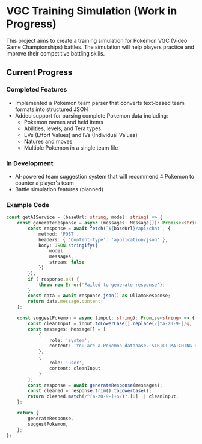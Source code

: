 # VGC Training Simulation (Work in Progress)

This project aims to create a training simulation for Pokémon VGC (Video Game Championships) battles. The simulation will help players practice and improve their competitive battling skills.

## Current Progress

### Completed Features
- Implemented a Pokemon team parser that converts text-based team formats into structured JSON
- Added support for parsing complete Pokemon data including:
  - Pokemon names and held items
  - Abilities, levels, and Tera types
  - EVs (Effort Values) and IVs (Individual Values)
  - Natures and moves
  - Multiple Pokemon in a single team file

### In Development
- AI-powered team suggestion system that will recommend 4 Pokemon to counter a player's team
- Battle simulation features (planned)

### Example Code

```typescript
const getAIService = (baseUrl: string, model: string) => {
    const generateResponse = async (messages: Message[]): Promise<string> => {
        const response = await fetch(`${baseUrl}/api/chat`, {
            method: 'POST',
            headers: { 'Content-Type': 'application/json' },
            body: JSON.stringify({
                model,
                messages,
                stream: false
            })
        });
        if (!response.ok) {
            throw new Error('Failed to generate response');
        }
        const data = await response.json() as OllamaResponse;
        return data.message.content;
    };

    const suggestPokemon = async (input: string): Promise<string> => {
        const cleanInput = input.toLowerCase().replace(/[^a-z0-9-]/g, '');
        const messages: Message[] = [
            {
                role: 'system',
                content: 'You are a Pokemon database. STRICT MATCHING RULES:\n1. FIRST try exact prefix matches\n2. Then try common misspellings or partial matches\n3. Return EXACTLY ONE real Pokemon name\n4. ONLY lowercase letters and hyphens\n5. NO explanations or lists\n6. NO made-up Pokemon\n\nExamples of matches:\n"kor" → "koraidon"\n"ho" or "ho-" → "ho-oh"\n"amoon" or "amon" → "amoonguss"\n"pory" → "porygon-z"\n"type" → "type-null"\n"char" → "charizard"\n"cind" → "cinderace"\n"drag" → "dragonite"\n"sala" → "salamence"\n"gard" → "gardevoir"'
            },
            {
                role: 'user',
                content: cleanInput
            }
        ];
        const response = await generateResponse(messages);
        const cleaned = response.trim().toLowerCase();
        return cleaned.match(/^[a-z0-9-]+$/)?.[0] || cleanInput;
    };

    return {
        generateResponse,
        suggestPokemon,
    };
};
```